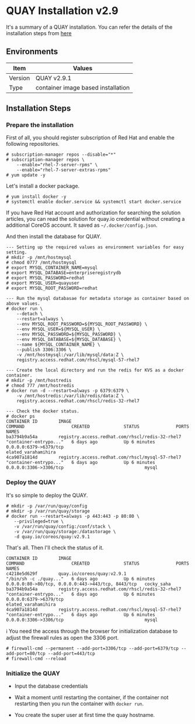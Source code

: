 # QUAY Installation v2.9

It's a summary of a QUAY installation. You can refer the details of the installation steps from [here](https://access.redhat.com/documentation/en-us/red_hat_quay/2.9/html-single/getting_started_with_red_hat_quay/index)

## Environments
Item|Values
-|-
Version| QUAY v2.9.1
Type| container image based installation

## Installation Steps

### Prepare the installation

First of all, you should register subscription of Red Hat and enable the following repositories.
~~~
# subscription-manager repos --disable="*"
# subscription-manager repos \
    --enable="rhel-7-server-rpms" \
    --enable="rhel-7-server-extras-rpms"
# yum update -y
~~~

Let's install a docker package.
~~~
# yum install docker -y
# systemctl enable docker.service && systemctl start docker.service
~~~

If you have Red Hat account and authorization for searching the solution articles, you can read the solution for quay.io credential without creating a additional CoreOS account. It saved as `~/.docker/config.json`.

And then install the database for QUAY.

~~~
--- Setting up the required values as environment variables for easy setting.
# mkdir -p /mnt/hostmysql
# chmod 0777 /mnt/hostmysql
# export MYSQL_CONTAINER_NAME=mysql
# export MYSQL_DATABASE=enterpriseregistrydb
# export MYSQL_PASSWORD=redhat
# export MYSQL_USER=quayuser
# export MYSQL_ROOT_PASSWORD=redhat

--- Run the mysql databasae for metadata storage as container based on above values.
# docker run \
    --detach \
    --restart=always \
    --env MYSQL_ROOT_PASSWORD=${MYSQL_ROOT_PASSWORD} \
    --env MYSQL_USER=${MYSQL_USER} \
    --env MYSQL_PASSWORD=${MYSQL_PASSWORD} \
    --env MYSQL_DATABASE=${MYSQL_DATABASE} \
    --name ${MYSQL_CONTAINER_NAME} \
    --publish 3306:3306 \
    -v /mnt/hostmysql:/var/lib/mysql/data:Z \
    registry.access.redhat.com/rhscl/mysql-57-rhel7

--- Create the local directory and run the redis for KVS as a docker container.
# mkdir -p /mnt/hostredis
# chmod 777 /mnt/hostredis
# docker run -d --restart=always -p 6379:6379 \
    -v /mnt/hostredis:/var/lib/redis/data:Z \
    registry.access.redhat.com/rhscl/redis-32-rhel7

--- Check the docker status.
# docker ps
CONTAINER ID        IMAGE                                             COMMAND                  CREATED             STATUS              PORTS                                                NAMES
ba3794b9a54a        registry.access.redhat.com/rhscl/redis-32-rhel7   "container-entrypo..."   6 days ago          Up 6 minutes        0.0.0.0:6379->6379/tcp                               elated_varahamihira
4ca907a1814d        registry.access.redhat.com/rhscl/mysql-57-rhel7   "container-entrypo..."   6 days ago          Up 6 minutes        0.0.0.0:3306->3306/tcp                               mysql
~~~

### Deploy the QUAY

It's so simple to deploy the QUAY.

~~~
# mkdir -p /var/run/quay/config
# mkdir -p /var/run/quay/storage
# docker run --restart=always -p 443:443 -p 80:80 \
   --privileged=true \
   -v /var/run/quay/config:/conf/stack \
   -v /var/run/quay/storage:/datastorage \
   -d quay.io/coreos/quay:v2.9.1
~~~

That's all. Then I'll check the status of it.

~~~
CONTAINER ID        IMAGE                                             COMMAND                  CREATED             STATUS              PORTS                                                NAMES
c4218e5d629f        quay.io/coreos/quay:v2.9.1                        "/bin/sh -c ./quay..."   6 days ago          Up 6 minutes        0.0.0.0:80->80/tcp, 0.0.0.0:443->443/tcp, 8443/tcp   cocky_saha
ba3794b9a54a        registry.access.redhat.com/rhscl/redis-32-rhel7   "container-entrypo..."   6 days ago          Up 6 minutes        0.0.0.0:6379->6379/tcp                               elated_varahamihira
4ca907a1814d        registry.access.redhat.com/rhscl/mysql-57-rhel7   "container-entrypo..."   6 days ago          Up 6 minutes        0.0.0.0:3306->3306/tcp                               mysql
~~~

:information_source: You need the access through the browser for initialization database to adjust the firewall rules as open the 3306 port. 

~~~
# firewall-cmd --permanent --add-port=3306/tcp --add-port=6379/tcp --add-port=80/tcp --add-port=443/tcp
# firewall-cmd --reload
~~~

### Initialize the QUAY

- Input the database credentials


- Wait a moment until restarting the container, if the container not restarting then you run the container with `docker run`.


- You create the super user at first time the quay hostname.




